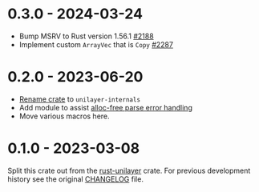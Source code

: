 # 0.3.0 - 2024-03-24

- Bump MSRV to Rust version 1.56.1 [#2188](https://github.com/rust-bitcoin/rust-bitcoin/pull/2188)
- Implement custom `ArrayVec` that is `Copy` [#2287](https://github.com/rust-bitcoin/rust-bitcoin/pull/2287)

# 0.2.0 - 2023-06-20

- [Rename crate](https://github.com/rust-bitcoin/rust-bitcoin/pull/1885) to `unilayer-internals`
- Add module to assist [alloc-free parse error handling](https://github.com/rust-bitcoin/rust-bitcoin/pull/1297)
- Move various macros here.

# 0.1.0 - 2023-03-08

Split this crate out from the [rust-unilayer](https://github.com/UniLayerIO/rust-unilayer) crate.
For previous development history see the original
[CHANGELOG](https://github.com/UniLayerIO/rust-unilayer/blob/master/unilayer/CHANGELOG.md) file.
